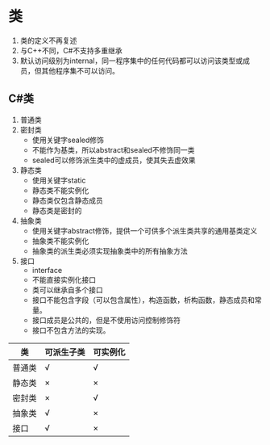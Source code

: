 # 类

1. 类的定义不再复述
2. 与C++不同，C#不支持多重继承
3. 默认访问级别为internal，同一程序集中的任何代码都可以访问该类型或成员，但其他程序集不可以访问。

## C#类

1. 普通类
2. 密封类
    * 使用关键字sealed修饰
    * 不能作为基类，所以abstract和sealed不修饰同一类
    * sealed可以修饰派生类中的虚成员，使其失去虚效果
3. 静态类 
    * 使用关键字static
    * 静态类不能实例化
    * 静态类仅包含静态成员
    * 静态类是密封的
4. 抽象类
    * 使用关键字abstract修饰，提供一个可供多个派生类共享的通用基类定义 
    * 抽象类不能实例化
    * 抽象类的派生类必须实现抽象类中的所有抽象方法
5. 接口
    * interface
    * 不能直接实例化接口
    * 类可以继承自多个接口
    * 接口不能包含字段（可以包含属性），构造函数，析构函数，静态成员和常量。
    * 接口成员是公共的，但是不使用访问控制修饰符
    * 接口不包含方法的实现。


| 类 | 可派生子类 | 可实例化 |
| ------ | ------ | ------ |
| 普通类 | √ | √ |
| 静态类 | × | × |
| 密封类 | × | √ |
| 抽象类 | √ | × |
| 接口 | √ | × |

